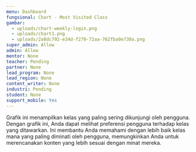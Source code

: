 ```yaml
---
menu: Dashboard
fungsional: Chart - Most Visited Class
gambar:
  - uploads/chart-weekly-login.png
  - uploads/chart1.png
  - uploads/2a8dc792-e34d-f270-72aa-762fba0e730a.png
super_admin: Allow
admin: Allow
mentor: None
teacher: Pending
partner: None
lead_program: None
lead_region: None
content_writer: None
industri: Pending
student: None
support_mobile: Yes
---
```

Grafik ini menampilkan kelas yang paling sering dikunjungi oleh pengguna. Dengan grafik ini, Anda dapat melihat preferensi pengguna terhadap kelas yang ditawarkan. Ini membantu Anda memahami dengan lebih baik kelas mana yang paling diminati oleh pengguna, memungkinkan Anda untuk merencanakan konten yang lebih sesuai dengan minat mereka.